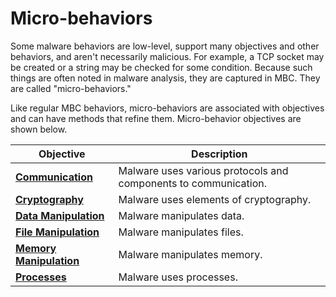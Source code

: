 # Micro-behaviors #
Some malware behaviors are low-level, support many objectives and other behaviors, and aren't necessarily malicious. For example, a TCP socket may be created or a string may be checked for some condition. Because such things are often noted in malware analysis, they are captured in MBC. They are called "micro-behaviors."

Like regular MBC behaviors, micro-behaviors are associated with objectives and can have methods that refine them. Micro-behavior objectives are shown below.

|**Objective**|**Description**|
|------------------------------------------------------------------|----------------------------|
|[**Communication**](https://github.com/MBCProject/mbc-beta/blob/master/micro-behaviors/communication) |Malware uses various protocols and components to communication.|
|[**Cryptography**](https://github.com/MBCProject/mbc-beta/blob/master/micro-behaviors/cryptography)|Malware uses elements of cryptography.|
|[**Data Manipulation**](https://github.com/MBCProject/mbc-beta/blob/master/micro-behaviors/data-manipulation)| Malware manipulates data.|
|[**File Manipulation**](https://github.com/MBCProject/mbc-beta/blob/master/micro-behaviors/file-manipulation) | Malware manipulates files.|
|[**Memory Manipulation**](https://github.com/MBCProject/mbc-beta/blob/master/micro-behaviors/memory-manipulation) |Malware manipulates memory.|
|[**Processes**](https://github.com/MBCProject/mbc-beta/blob/master/micro-behaviors/processes)|Malware uses processes.|